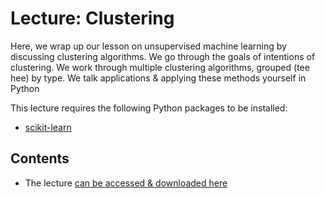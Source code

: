 # Lecture: Clustering
Here, we wrap up our lesson on unsupervised machine learning by discussing clustering algorithms. 
We go through the goals of intentions of clustering. 
We work through multiple clustering algorithms, grouped (tee hee) by type. 
We talk applications & applying these methods yourself in Python

This lecture requires the following Python packages to be installed:
- [scikit-learn](https://scikit-learn.org/stable/index.html)

## Contents
- The lecture [can be accessed & downloaded here](https://1drv.ms/u/s!AgxFCJc78BuchY9QjAUBGD1RAZ3cDw?e=fV22RY)